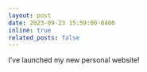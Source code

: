 ```yaml
---
layout: post
date: 2023-09-23 15:59:00-0400
inline: true
related_posts: false
---
```


I’ve launched my new personal website!

